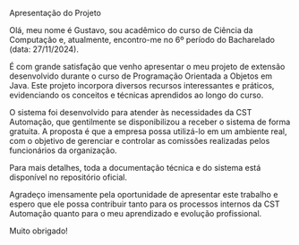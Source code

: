 Apresentação do Projeto

Olá, meu nome é Gustavo, sou acadêmico do curso de Ciência da Computação e, atualmente, encontro-me no 6º período do  Bacharelado (data: 27/11/2024).

É com grande satisfação que venho apresentar o meu projeto de extensão desenvolvido durante o curso de Programação Orientada a Objetos em Java. Este projeto incorpora diversos recursos interessantes e práticos, evidenciando os conceitos e técnicas aprendidos ao longo do curso.

O sistema foi desenvolvido para atender às necessidades da CST Automação, que gentilmente se disponibilizou a receber o sistema de forma gratuita. A proposta é que a empresa possa utilizá-lo em um ambiente real, com o objetivo de gerenciar e controlar as comissões realizadas pelos funcionários da organização.

Para mais detalhes, toda a documentação técnica e do sistema está disponível no repositório oficial.

Agradeço imensamente pela oportunidade de apresentar este trabalho e espero que ele possa contribuir tanto para os processos internos da CST Automação quanto para o meu aprendizado e evolução profissional.

Muito obrigado!
